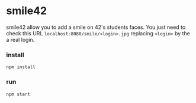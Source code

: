 # smile42

smile42 allow you to add a smile on 42's students faces. You just need to check this URL `localhost:8080/smile/<login>.jpg` replacing `<login>` by the a real login.

### install

```npm install```

### run

```npm start```
